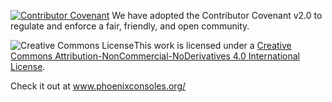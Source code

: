 [![Contributor Covenant](https://img.shields.io/badge/Contributor%20Covenant-v2.0%20adopted-ff69b4.svg)](code_of_conduct.md) We have adopted the Contributor Covenant v2.0 to regulate and enforce a fair, friendly, and open community.

![Creative Commons License](https://i.creativecommons.org/l/by-nc-nd/4.0/80x15.png)This work is licensed under a <a rel="license" href="http://creativecommons.org/licenses/by-nc-nd/4.0/">Creative Commons Attribution-NonCommercial-NoDerivatives 4.0 International License</a>.

Check it out at www.phoenixconsoles.org/

